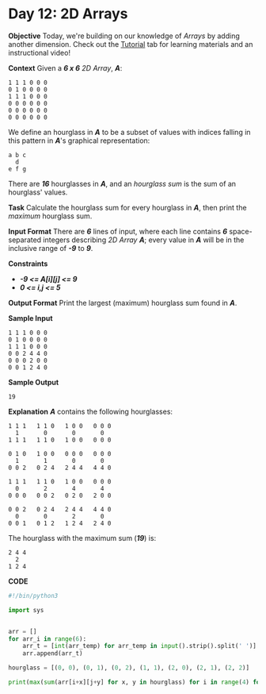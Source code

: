 # Day 12: 2D Arrays

**Objective**
Today, we're building on our knowledge of _Arrays_ by adding another dimension. Check out the [Tutorial](https://www.hackerrank.com/challenges/30-2d-arrays/tutorial) tab for learning materials and an instructional video!

**Context**
Given a _**6 x 6**_ _2D Array_, _**A**_:

```
1 1 1 0 0 0
0 1 0 0 0 0
1 1 1 0 0 0
0 0 0 0 0 0
0 0 0 0 0 0
0 0 0 0 0 0
```

We define an hourglass in _**A**_ to be a subset of values with indices falling in this pattern in _**A**_'s graphical representation:

```
a b c
  d
e f g
```

There are _**16**_ hourglasses in _**A**_, and an _hourglass sum_ is the sum of an hourglass' values.

**Task**
Calculate the hourglass sum for every hourglass in _**A**_, then print the _maximum_ hourglass sum.

**Input Format**
There are _**6**_ lines of input, where each line contains _**6**_ space-separated integers describing _2D Array_ _**A**_; every value in _**A**_ will be in the inclusive range of _**-9**_ to _**9**_.

**Constraints**

* _**-9 <= A[i][j] <= 9**_
* _**0 <= i,j <= 5**_

**Output Format**
Print the largest (maximum) hourglass sum found in _**A**_.

**Sample Input**
```
1 1 1 0 0 0
0 1 0 0 0 0
1 1 1 0 0 0
0 0 2 4 4 0
0 0 0 2 0 0
0 0 1 2 4 0
```

**Sample Output**
```
19
```

**Explanation**
_**A**_ contains the following hourglasses:

```
1 1 1   1 1 0   1 0 0   0 0 0
  1       0       0       0
1 1 1   1 1 0   1 0 0   0 0 0

0 1 0   1 0 0   0 0 0   0 0 0
  1       1       0       0
0 0 2   0 2 4   2 4 4   4 4 0

1 1 1   1 1 0   1 0 0   0 0 0
  0       2       4       4
0 0 0   0 0 2   0 2 0   2 0 0

0 0 2   0 2 4   2 4 4   4 4 0
  0       0       2       0
0 0 1   0 1 2   1 2 4   2 4 0
```

The hourglass with the maximum sum (_**19**_) is:

```
2 4 4
  2
1 2 4
```

**CODE**
```Python
#!/bin/python3

import sys


arr = []
for arr_i in range(6):
	arr_t = [int(arr_temp) for arr_temp in input().strip().split(' ')]
	arr.append(arr_t)

hourglass = [(0, 0), (0, 1), (0, 2), (1, 1), (2, 0), (2, 1), (2, 2)]

print(max(sum(arr[i+x][j+y] for x, y in hourglass) for i in range(4) for j in range(4)))

```
